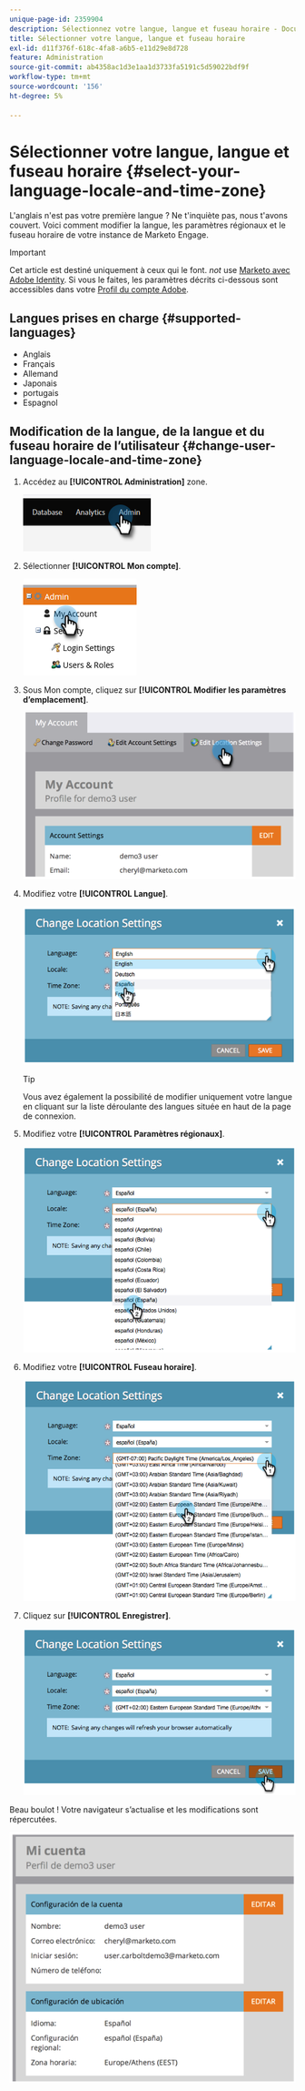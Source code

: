 ```yaml
---
unique-page-id: 2359904
description: Sélectionnez votre langue, langue et fuseau horaire - Documents Marketo - Documentation du produit
title: Sélectionner votre langue, langue et fuseau horaire
exl-id: d11f376f-618c-4fa8-a6b5-e11d29e8d728
feature: Administration
source-git-commit: ab4358ac1d3e1aa1d3733fa5191c5d59022bdf9f
workflow-type: tm+mt
source-wordcount: '156'
ht-degree: 5%

---
```


# Sélectionner votre langue, langue et fuseau horaire {#select-your-language-locale-and-time-zone}

L&#39;anglais n&#39;est pas votre première langue ? Ne t&#39;inquiète pas, nous t&#39;avons couvert. Voici comment modifier la langue, les paramètres régionaux et le fuseau horaire de votre instance de Marketo Engage.

>[!IMPORTANT]
>
>Cet article est destiné uniquement à ceux qui le font. _not_ use [Marketo avec Adobe Identity](/help/marketo/product-docs/administration/marketo-with-adobe-identity/adobe-identity-management-overview.md). Si vous le faites, les paramètres décrits ci-dessous sont accessibles dans votre [Profil du compte Adobe](https://account.adobe.com/profile).

## Langues prises en charge {#supported-languages}

* Anglais
* Français
* Allemand
* Japonais
* portugais
* Espagnol

## Modification de la langue, de la langue et du fuseau horaire de l’utilisateur {#change-user-language-locale-and-time-zone}

1. Accédez au **[!UICONTROL Administration]** zone.

   ![](assets/select-your-language-locale-and-time-zone-1.png)

1. Sélectionner **[!UICONTROL Mon compte]**.

   ![](assets/select-your-language-locale-and-time-zone-2.png)

1. Sous Mon compte, cliquez sur **[!UICONTROL Modifier les paramètres d’emplacement]**.

   ![](assets/select-your-language-locale-and-time-zone-3.png)

1. Modifiez votre **[!UICONTROL Langue]**.

   ![](assets/select-your-language-locale-and-time-zone-4.png)

   >[!TIP]
   >
   >Vous avez également la possibilité de modifier uniquement votre langue en cliquant sur la liste déroulante des langues située en haut de la page de connexion.

1. Modifiez votre **[!UICONTROL Paramètres régionaux]**.

   ![](assets/select-your-language-locale-and-time-zone-5.png)

1. Modifiez votre **[!UICONTROL Fuseau horaire]**.

   ![](assets/select-your-language-locale-and-time-zone-6.png)

1. Cliquez sur **[!UICONTROL Enregistrer]**.

   ![](assets/select-your-language-locale-and-time-zone-7.png)

Beau boulot ! Votre navigateur s’actualise et les modifications sont répercutées.

![](assets/select-your-language-locale-and-time-zone-8.png)
